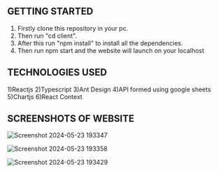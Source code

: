 ## GETTING STARTED 
1) Firstly clone this repository in your pc.
2) Then run "cd client".
3) After this run "npm install" to install all the dependencies.
4) Then run npm start and the website will launch on your localhost

## TECHNOLOGIES USED
1)Reactjs
2)Typescript
3)Ant Design
4)API formed using google sheets
5)Chartjs
6)React Context

## SCREENSHOTS OF WEBSITE


![Screenshot 2024-05-23 193347](https://github.com/captaincoro11/floqer_task/assets/121259483/ff49235a-933c-4c15-a228-8db8d24f487e)


![Screenshot 2024-05-23 193358](https://github.com/captaincoro11/floqer_task/assets/121259483/3596e037-42a0-4862-95b0-0b969d229d50)


![Screenshot 2024-05-23 193429](https://github.com/captaincoro11/floqer_task/assets/121259483/f7cf160e-5c6f-401c-a178-6791fbed5a8d)











